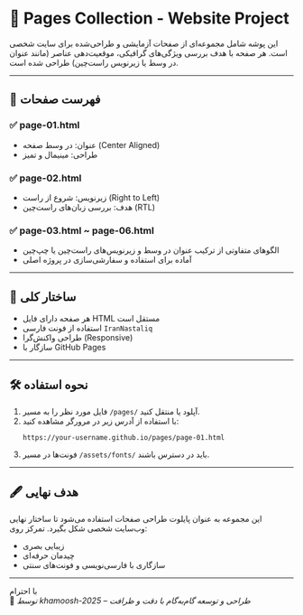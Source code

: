 
# 📁 Pages Collection - Website Project

این پوشه شامل مجموعه‌ای از صفحات آزمایشی و طراحی‌شده برای سایت شخصی است. هر صفحه با هدف بررسی ویژگی‌های گرافیکی، موقعیت‌دهی عناصر (مانند عنوان در وسط یا زیرنویس راست‌چین) طراحی شده است.

---

## 🧩 فهرست صفحات

### ✅ page-01.html
- عنوان: در وسط صفحه (Center Aligned)
- طراحی: مینیمال و تمیز

### ✅ page-02.html
- زیرنویس: شروع از راست (Right to Left)
- هدف: بررسی زبان‌های راست‌چین (RTL)

### ✅ page-03.html ~ page-06.html
- الگوهای متفاوتی از ترکیب عنوان در وسط و زیرنویس‌های راست‌چین یا چپ‌چین
- آماده برای استفاده و سفارشی‌سازی در پروژه اصلی

---

## 📌 ساختار کلی

- هر صفحه دارای فایل HTML مستقل است
- استفاده از فونت فارسی `IranNastaliq`
- طراحی واکنش‌گرا (Responsive)
- سازگار با GitHub Pages

---

## 🛠️ نحوه استفاده

1. فایل مورد نظر را به مسیر `/pages/` آپلود یا منتقل کنید.
2. با استفاده از آدرس زیر در مرورگر مشاهده کنید:
   ```
   https://your-username.github.io/pages/page-01.html
   ```
3. فونت‌ها در مسیر `/assets/fonts/` باید در دسترس باشند.

---

## 🖋️ هدف نهایی

این مجموعه به عنوان پایلوت طراحی صفحات استفاده می‌شود تا ساختار نهایی وب‌سایت شخصی شکل بگیرد. تمرکز روی:
- زیبایی بصری
- چیدمان حرفه‌ای
- سازگاری با فارسی‌نویسی و فونت‌های سنتی

---

با احترام  
🎨 *توسط khamoosh-2025 – طراحی و توسعه گام‌به‌گام با دقت و ظرافت*
